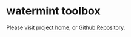 # watermint toolbox

Please visit [project home](https://watermint.github.io/toolbox), or [Github Repository](https://github.com/watermint/toolbox).
